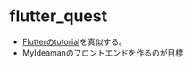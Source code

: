 # flutter_quest
* [Flutterのtutorial](https://www.flutter-study.dev/firebase/cloud-firestore)を真似する。
* MyIdeamanのフロントエンドを作るのが目標
